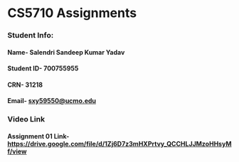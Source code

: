 # CS5710 Assignments
 ### Student Info:
  #### Name- Salendri Sandeep Kumar Yadav
  #### Student ID- 700755955
  #### CRN- 31218
  #### Email- sxy59550@ucmo.edu
 
 ### Video Link
 #### Assignment 01 Link-  https://drive.google.com/file/d/1Zj6D7z3mHXPrtvy_QCCHLJJMzoHHsyMf/view
 

 
